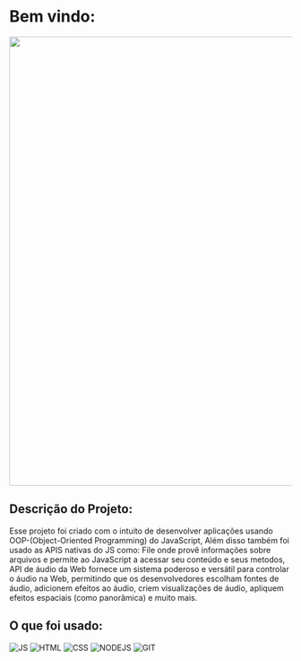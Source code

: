 <h1>Bem vindo:</h1>
<img src="https://lh3.googleusercontent.com/GjlaQEJHKQIPmEx0n0HsSXP-F4gHJBqWJGXosR4NiYqxOu9mWZF1hlEUUfEbVu7lzVc0demzzavyTFofRb71292R35u9CY2n8uFhiZsD" width="800" />
<h2>Descrição do Projeto:</h2>
<p>Esse projeto foi criado com o intuito de desenvolver aplicações usando OOP-(Object-Oriented Programming) do JavaScript, Além disso também foi usado as APIS nativas do JS como: File onde provê informações sobre arquivos e permite ao JavaScript a acessar seu conteúdo e seus metodos,
  API de áudio da Web fornece um sistema poderoso e versátil para controlar o áudio na Web, permitindo que os desenvolvedores escolham fontes de áudio, adicionem efeitos ao áudio,
  criem visualizações de áudio, apliquem efeitos espaciais (como panorâmica) e muito mais. </p>
 <h2> O que foi usado:</h2> 
 
  ![JS](https://img.shields.io/badge/JavaScript-323330?style=for-the-badge&logo=javascript&logoColor=F7DF1E)
  ![HTML](https://img.shields.io/badge/HTML5-E34F26?style=for-the-badge&logo=html5&logoColor=white)
  ![CSS](https://img.shields.io/badge/CSS3-1572B6?style=for-the-badge&logo=css3&logoColor=white)
![NODEJS](https://img.shields.io/badge/Node.js-43853D?style=for-the-badge&logo=node.js&logoColor=white)
![GIT](https://img.shields.io/badge/GIT-E44C30?style=for-the-badge&logo=git&logoColor=white)
